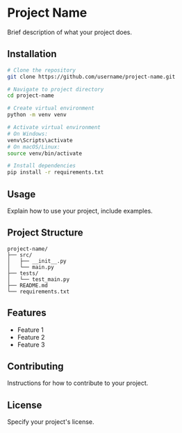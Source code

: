 # Project Name

Brief description of what your project does.

## Installation

```bash
# Clone the repository
git clone https://github.com/username/project-name.git

# Navigate to project directory
cd project-name

# Create virtual environment
python -m venv venv

# Activate virtual environment
# On Windows:
venv\Scripts\activate
# On macOS/Linux:
source venv/bin/activate

# Install dependencies
pip install -r requirements.txt
```

## Usage

Explain how to use your project, include examples.

## Project Structure

```
project-name/
├── src/
│   ├── __init__.py
│   └── main.py
├── tests/
│   └── test_main.py
├── README.md
└── requirements.txt
```

## Features

- Feature 1
- Feature 2
- Feature 3

## Contributing

Instructions for how to contribute to your project.

## License

Specify your project's license.